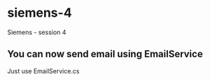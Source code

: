 # siemens-4
Siemens - session 4

## You can now send email using EmailService
Just use EmailService.cs
